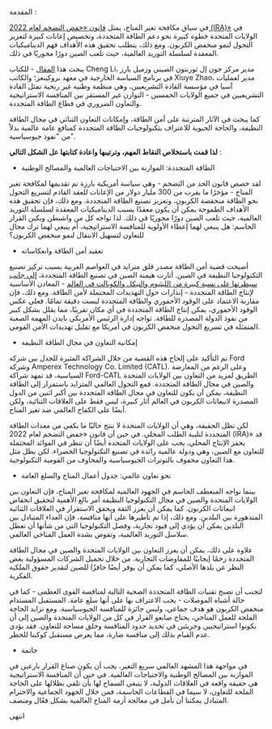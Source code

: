 المقدمة : 

في سياق مكافحة تغير المناخ، يمثل [قانون «خفض التضخم لعام 2022 (IRA)»](https://www.democrats.senate.gov/imo/media/doc/inflation_reduction_act_one_page_summary.pdf) في الولايات المتحدة خطوة كبيرة نحو دعم الطاقة المتجددة، وتخصيص إعانات كبيرة لتعزيز التحول لنمو منخفض الكربون. ومع ذلك، يتطلب تحقيق هذه الأهداف فهم الديناميكيات المعقدة لسلسلة التوريد العالمية، حيث تلعب الصين دورًا محوريًا في ذلك.

يبحث هذا [المقال](https://www.brookings.edu/blog/order-from-chaos/2023/06/14/renewable-energy-should-not-be-the-next-semiconductor-in-us-china-competition/) - للكتاب Cheng Li، مدير مركز جون إل ثورنتون الصيني وزميل بارز في برنامج السياسة الخارجية في معهد بروكينغز؛ والكاتب Xiuye Zhao، مدير لعمليات آسيا في مؤسسة القادة التشريعيين، وهي منظمة وطنية غير ربحية تمثل القادة التشريعيين في جميع الولايات الخمسين - التوازن غير المستقر بين المنافسة الاستراتيجية والتعاون الضروري في قطاع الطاقة المتجددة. 

كما يبحث في الآثار المترتبة على أمن الطاقة، وإمكانات التعاون الثنائي في مجال الطاقة النظيفة، والحاجة الحيوية للاعتراف بتكنولوجيات الطاقة المتجددة كمنافع عامة عالمية بدلاً من "نفوذ جيوسياسية". 


**لذا قمت باستخلاص النقاط المهم، وترتيبها واعادة كتابتها عل الشكل التالي** : 


* الطاقة المتجددة: الموازنة بين الاحتياجات العالمية والمصالح الوطنية

لقد خصص قانون الحد من التضخم - وهي سياسة أمريكية بارزة تم تقديمها لمكافحة تغير المناخ  - مؤخرًا ما يقرب من 300 مليار دولار من الإعانات للعقد القادم لتسريع التحول نحو الطاقة منخفضة الكربون، وتعزيز تصنيع الطاقة المتجددة. ومع ذلك، فإن تحقيق هذه الأهداف الطموحة يمكن أن يكون معقدًا بسبب الديناميكيات المعقدة لسلسلة التوريد العالمية، حيث تلعب الصين دورًا محوريًا في ذلك. لذا تواجه كل من واشنطن وبكين القرار الحاسم: هل ينبغي لهما إعطاء الأولوية للمنافسة الاستراتيجية، أم ينبغي لهما ترك مجال للتعاون لتسهيل الانتقال لنمو منخفض الكربون؟

* تعقيد أمن الطاقة وانعكاساته

أصبحت قضية أمن الطاقة مصدر قلق متزايد في العواصم الغربية بسبب تركيز تصنيع التكنولوجيا النظيفة في الصين. أثارت هيمنة الصين في تصنيع الطاقة المتجددة، [إلى جانب سيطرتها على نسبة كبيرة من الليثيوم والنيكل والكوبالت في العالم](https://www.iea.org/data-and-statistics/charts/geographic-concentration-by-supply-chain-segment-2021) - المعادن الأساسية لإنتاج الطاقة المتجددة - إنذارات حول التهديدات المحتملة لأمن الطاقة. ومع ذلك، فإن مقارنة الاعتماد على الوقود الأحفوري والطاقة المتجددة ليست دقيقة تمامًا. فعلى عكس الوقود الأحفوري، يمكن إنتاج الطاقة المتجددة في أي مكان تقريبًا، مما يقلل بشكل كبير من نفوذ الدولة المصدرة للطاقة. تواجه إدارة الرئيس الأمريكي بايدن المهمة الصعبة المتمثلة في تسريع التحول منخفض الكربون في أمريكا مع تقليل تهديدات الأمن القومي.

* إمكانية التعاون في مجال الطاقة النظيفة

تم التأكيد على إلحاح هذه القضية من خلال الشراكة المثيرة للجدل بين شركة Ford وشركة Amperex Technology Co. Limited (CATL). وعلى الرغم من المعارضة السياسية، قد تمهد شراكة Ford-CATL الطريق لمزيد من التعاون بين الولايات المتحدة والصين في مجال الطاقة المتجددة. فمع التحول العالمي المتزايد باستمرار إلى الطاقة النظيفة، يمكن أن يكون للتعاون في مجال الطاقة المتجددة بين أكبر اثنين من الدول المصدرة لانبعاثات الكربون في العالم آثار كبيرة، ليس فقط على العلاقات الثنائية، ولكن أيضًا على الكفاح العالمي ضد تغير المناخ.

لكن تظل الحقيقة، وهي أن الولايات المتحدة لا تنتج حاليًا ما يكفي من معدات الطاقة المتجددة لتلبية الطلب المحلي. في حين أن قانون «خفض التضخم لعام 2022 (IRA)» قد يحفز الإنتاج المحلي، يجب على الولايات المتحدة أيضًا أن تنظر في الفوائد المحتملة للتعاون مع الصين، وهي ودولة عالمية رائدة في تصنيع التكنولوجيا الخضراء. لكن يظل مثل هذا التعاون محفوف بالتوترات الجيوسياسية والمخاوف من القومية التكنولوجية.

* نحو تعاون عالمي: جدول أعمال المناخ والسلع العامة

بينما نواجه المنعطف الحاسم في الجهود العالمية لمكافحة تغير المناخ، فإن التعاون بين الولايات المتحدة والصين في مجال التكنولوجيا النظيفة أمر بالغ الأهمية لتحقيق انخفاض انبعاثات الكربون. كما يمكن أن يعزز الثقة ويحقق الاستقرار في العلاقات الثنائية المتدهورة بين البلدين. ومع ذلك، إذا تم تأطيرها على أنها منافسة، فإن العداء المتبادل بين البلدين يمكن أن يؤدي إلى قيود تجارية، وفصل التكنولوجيا التي من شأنها أن تعطل سلاسل التوريد العالمية، وتقوض بشدة العمل المناخي العالمي.

علاوة على ذلك، يمكن أن يعزز التعاون بين الولايات المتحدة والصين في مجال الطاقة المتجددة زخمًا إيجابيًا للمفاوضات التجارية. من خلال تحميل الشركات المسؤولية بغض النظر عن بلدها الأصلي، كما يمكن أن يوفر أيضًا حافزًا للصين لتقدير حقوق الملكية الفكرية.

لتجنب أن تصبح تقنيات الطاقة المتجددة الضحية التالية لمنافسة القوى العظمى - كما في حالة أشباه الموصلات - يجب الاعتراف بها على أنها سلع عامة. المستقبل المستدام منخفض الكربون هو هدف جماعي، وليس جائزة للمنافسة الجيوسياسية. ومع تزايد الحاجة الملحة للعمل المناخي، يحتاج صانعو القرار في كل من الولايات المتحدة والصين إلى أن يكونوا استراتيجيين وجريئين في تحديد حدود المنافسة وخلق مساحة للتعاون. فقد يؤدي عدم القيام بذلك إلى منافسة ضارة، مما يعرض مستقبل كوكبنا للخطر.

* خاتمة

في مواجهة هذا المشهد العالمي سريع التغير، يجب أن يكون صناع القرار بارعين في الموازنة بين المصالح الوطنية والاحتياجات العالمية. في حين أن المنافسة الاستراتيجية هي حقيقة واقعة في العلاقات الدولية، لا ينبغي السماح لها بأن تلقي بظلالها على الحاجة الملحة للتعاون، لا سيما في القطاعات الحاسمة، فمن خلال الجهود الجماعية والاحترام المتبادل يمكننا أن نأمل في معالجة أزمة المناخ العالمية بشكل فعّال ومنصف.

انتهى


